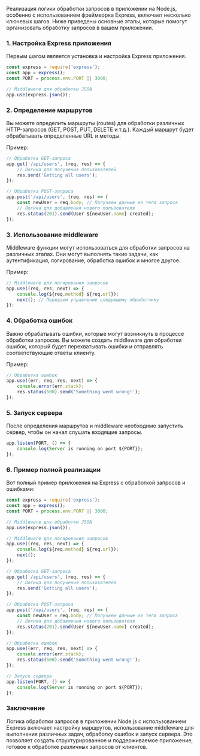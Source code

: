 Реализация логики обработки запросов в приложении на Node.js, особенно с использованием фреймворка Express, включает несколько ключевых шагов. Ниже приведены основные этапы, которые помогут организовать обработку запросов в вашем приложении.

### 1. Настройка Express приложения

Первым шагом является установка и настройка Express приложения.
```javascript
const express = require('express');
const app = express();
const PORT = process.env.PORT || 3000;

// Middleware для обработки JSON
app.use(express.json());
```



### 2. Определение маршрутов

Вы можете определить маршруты (routes) для обработки различных HTTP-запросов (GET, POST, PUT, DELETE и т.д.). Каждый маршрут будет обрабатывать определенные URL и методы.

Пример:
```javascript
// Обработка GET-запроса
app.get('/api/users', (req, res) => {
    // Логика для получения пользователей
    res.send('Getting all users');
});

// Обработка POST-запроса
app.post('/api/users', (req, res) => {
    const newUser = req.body; // Получаем данные из тела запроса
    // Логика для добавления нового пользователя
    res.status(201).send(User ${newUser.name} created);
});
```



### 3. Использование middleware

Middleware функции могут использоваться для обработки запросов на различных этапах. Они могут выполнять такие задачи, как аутентификация, логирование, обработка ошибок и многое другое.

Пример:
```javascript
// Middleware для логирования запросов
app.use((req, res, next) => {
    console.log(${req.method} ${req.url});
    next(); // Передаем управление следующему обработчику
});
```



### 4. Обработка ошибок

Важно обрабатывать ошибки, которые могут возникнуть в процессе обработки запросов. Вы можете создать middleware для обработки ошибок, который будет перехватывать ошибки и отправлять соответствующие ответы клиенту.

Пример:
```javascript
// Обработка ошибок
app.use((err, req, res, next) => {
    console.error(err.stack);
    res.status(500).send('Something went wrong!');
});
```



### 5. Запуск сервера

После определения маршрутов и middleware необходимо запустить сервер, чтобы он начал слушать входящие запросы.
```javascript
app.listen(PORT, () => {
    console.log(Server is running on port ${PORT});
});
```



### 6. Пример полной реализации

Вот полный пример приложения на Express с обработкой запросов и ошибками:
```javascript
const express = require('express');
const app = express();
const PORT = process.env.PORT || 3000;

// Middleware для обработки JSON
app.use(express.json());

// Middleware для логирования запросов
app.use((req, res, next) => {
    console.log(${req.method} ${req.url});
    next();
});

// Обработка GET-запроса
app.get('/api/users', (req, res) => {
    // Логика для получения пользователей
    res.send('Getting all users');
});

// Обработка POST-запроса
app.post('/api/users', (req, res) => {
    const newUser = req.body; // Получаем данные из тела запроса
    // Логика для добавления нового пользователя
    res.status(201).send(User ${newUser.name} created);
});

// Обработка ошибок
app.use((err, req, res, next) => {
    console.error(err.stack);
    res.status(500).send('Something went wrong!');
});

// Запуск сервера
app.listen(PORT, () => {
    console.log(Server is running on port ${PORT});
});
```


### Заключение

Логика обработки запросов в приложении Node.js с использованием Express включает настройку маршрутов, использование middleware для выполнения различных задач, обработку ошибок и запуск сервера. Это позволяет создать структурированное и поддерживаемое приложение, готовое к обработке различных запросов от клиентов. 